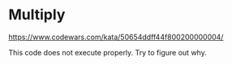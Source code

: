 # Multiply

https://www.codewars.com/kata/50654ddff44f800200000004/

This code does not execute properly. Try to figure out why.